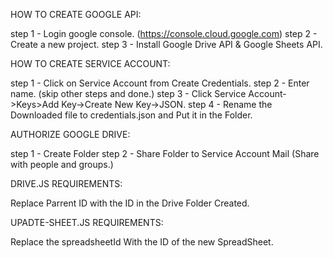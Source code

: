 HOW TO CREATE GOOGLE API:

step 1 - Login google console. (https://console.cloud.google.com)
step 2 - Create a new project.
step 3 - Install Google Drive API & Google Sheets API.

HOW TO CREATE SERVICE ACCOUNT:

step 1 - Click on Service Account from Create Credentials.
step 2 - Enter name. (skip other steps and done.)
step 3 - Click Service Account->Keys>Add Key->Create New Key->JSON.
step 4 - Rename the Downloaded file to credentials.json and Put it in the Folder.

AUTHORIZE GOOGLE DRIVE:

step 1 - Create Folder
step 2 - Share Folder to Service Account Mail (Share with people and groups.)

DRIVE.JS REQUIREMENTS: 

Replace Parrent ID with the ID in the Drive Folder Created.

UPADTE-SHEET.JS REQUIREMENTS: 

Replace the spreadsheetId With the ID of the new SpreadSheet.
